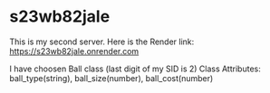 # s23wb82jale

This is my second server.
Here is the Render link: https://s23wb82jale.onrender.com

I have choosen Ball class (last digit of my SID is 2)
Class Attributes: ball_type(string), ball_size(number), ball_cost(number)